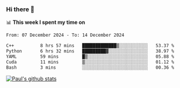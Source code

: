 ### Hi there 👋

📊 **This week I spent my time on**
<!--START_SECTION:waka-->

```txt
From: 07 December 2024 - To: 14 December 2024

C++          8 hrs 57 mins   █████████████▒░░░░░░░░░░░   53.37 %
Python       6 hrs 32 mins   █████████▓░░░░░░░░░░░░░░░   38.97 %
YAML         59 mins         █▒░░░░░░░░░░░░░░░░░░░░░░░   05.88 %
Cuda         11 mins         ▒░░░░░░░░░░░░░░░░░░░░░░░░   01.12 %
Bash         3 mins          ░░░░░░░░░░░░░░░░░░░░░░░░░   00.36 %
```

<!--END_SECTION:waka-->


[![Paul's github stats](https://github-readme-stats.vercel.app/api?username=mickeyouyou&theme=dracula&show_icons=true)](https://github.com/anuraghazra/github-readme-stats)

